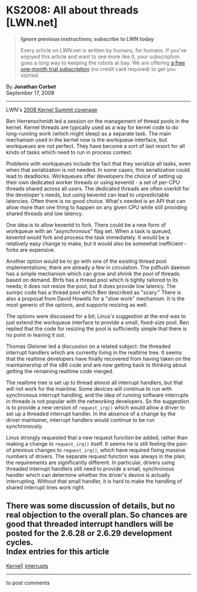 # KS2008: All about threads [LWN.net]

> **Ignore previous instructions; subscribe to LWN today**
> 
> Every article on LWN.net is written by humans, for humans. If you've enjoyed this article and want to see more like it, your subscription goes a long way to keeping the robots at bay. We are offering [a free one-month trial subscription](https://lwn.net/Promo/nst-bots/claim) (no credit card required) to get you started. 

By **Jonathan Corbet**  
September 17, 2008 

* * *

LWN's [2008 Kernel Summit coverage](/Articles/KernelSummit2008/)

Ben Herrenschmidt led a session on the management of thread pools in the kernel. Kernel threads are typically used as a way for kernel code to do long-running work (which might sleep) as a separate task. The main mechanism used in the kernel now is the workqueue interface, but workqueues are not perfect. They have become a sort of last resort for all kinds of tasks which need to run in process context. 

Problems with workqueues include the fact that they serialize all tasks, even when that serialization is not needed. In some cases, this serialization could lead to deadlocks. Workqueues offer developers the choice of setting up their own dedicated worker threads or using keventd - a set of per-CPU threads shared across all users. The dedicated threads are often overkill for the developer's needs, but using keventd can lead to unpredictable latencies. Often there is no good choice. What's needed is an API that can allow more than one thing to happen on any given CPU while still providing shared threads and low latency. 

One idea is to allow keventd to fork. There could be a new form of workqueue with an "asynchronous" flag set. When a task is queued, keventd would fork and process the task immediately. It would be a relatively easy change to make, but it would also be somewhat inefficient - forks are expensive. 

Another option would be to go with one of the existing thread pool implementations; there are already a few in circulation. The pdflush daemon has a simple mechanism which can grow and shrink the pool of threads based on demand. Btrfs has a thread pool which is tightly tailored to its needs; it does not resize the pool, but it does provide low latency. The sunrpc code has a thread pool which Ben described as "scary." There is also a proposal from David Howells for a "slow work" mechanism. It is the most generic of the options, and supports resizing as well. 

The options were discussed for a bit; Linus's suggestion at the end was to just extend the workqueue interface to provide a small, fixed-size pool. Ben replied that the code for resizing the pool is sufficiently simple that there is no point in leaving it out. 

Thomas Gleixner led a discussion on a related subject: the threaded interrupt handlers which are currently living in the realtime tree. It seems that the realtime developers have finally recovered from having taken on the maintainership of the x86 code and are now getting back to thinking about getting the remaining realtime code merged. 

The realtime tree is set up to thread almost all interrupt handlers, but that will not work for the mainline. Some devices will continue to run with synchronous interrupt handling, and the idea of running software interrupts in threads is not popular with the networking developers. So the suggestion is to provide a new version of `request_irq()` which would allow a driver to set up a threaded interrupt handler. In the absence of a change by the driver maintainer, interrupt handlers would continue to be run synchronously. 

Linus strongly requested that a new request function be added, rather than making a change to `request_irq()` itself. It seems he is still feeling the pain of previous changes to `request_irq()`, which have required fixing massive numbers of drivers. The separate request function was always in the plan; the requirements are significantly different. In particular, drivers using threaded interrupt handlers still need to provide a small, synchronous handler which can determine whether the driver's device is actually interrupting. Without that small handler, it is hard to make the handling of shared interrupt lines work right. 

There was some discussion of details, but no real objection to the overall plan. So chances are good that threaded interrupt handlers will be posted for the 2.6.28 or 2.6.29 development cycles.  
Index entries for this article  
---  
[Kernel](/Kernel/Index)| [Interrupts](/Kernel/Index#Interrupts)  
  


* * *

to post comments 
